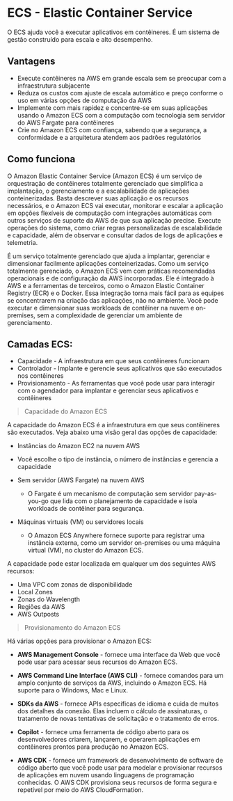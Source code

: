 # ECS - Elastic Container Service

O ECS ajuda você a executar aplicativos em contêineres. É um sistema de gestão construído para escala e alto desempenho.

## Vantagens

- Execute contêineres na AWS em grande escala sem se preocupar com a infraestrutura subjacente
- Reduza os custos com ajuste de escala automático e preço conforme o uso em várias opções de computação da AWS
- Implemente com mais rapidez e concentre-se em suas aplicações usando o Amazon ECS com a computação com tecnologia sem servidor do AWS Fargate para contêineres
- Crie no Amazon ECS com confiança, sabendo que a segurança, a conformidade e a arquitetura atendem aos padrões regulatórios

## Como funciona

O Amazon Elastic Container Service (Amazon ECS) é um serviço de orquestração de contêineres totalmente gerenciado que simplifica a implantação, o gerenciamento e a escalabilidade de aplicações conteinerizadas. Basta descrever suas aplicação e os recursos necessários, e o Amazon ECS vai executar, monitorar e escalar a aplicação em opções flexíveis de computação com integrações automáticas com outros serviços de suporte da AWS de que sua aplicação precise. Execute operações do sistema, como criar regras personalizadas de escalabilidade e capacidade, além de observar e consultar dados de logs de aplicações e telemetria.

É um serviço totalmente gerenciado que ajuda a implantar, gerenciar e dimensionar facilmente aplicações conteinerizadas. Como um serviço totalmente gerenciado, o Amazon ECS vem com práticas recomendadas operacionais e de configuração da AWS incorporadas. Ele é integrado à AWS e a ferramentas de terceiros, como o Amazon Elastic Container Registry (ECR) e o Docker. Essa integração torna mais fácil para as equipes se concentrarem na criação das aplicações, não no ambiente. Você pode executar e dimensionar suas workloads de contêiner na nuvem e on-premises, sem a complexidade de gerenciar um ambiente de gerenciamento.

## Camadas ECS:

- Capacidade - A infraestrutura em que seus contêineres funcionam
- Controlador - Implante e gerencie seus aplicativos que são executados nos contêineres
- Provisionamento - As ferramentas que você pode usar para interagir com o agendador para implantar e gerenciar seus aplicativos e contêineres

> Capacidade do Amazon ECS

A capacidade do Amazon ECS é a infraestrutura em que seus contêineres são executados. Veja abaixo uma visão geral das opções de capacidade:

- Instâncias do Amazon EC2 na nuvem AWS
- Você escolhe o tipo de instância, o número de instâncias e gerencia a capacidade
- Sem servidor (AWS Fargate) na nuvem AWS        
  - O Fargate é um mecanismo de computação sem servidor pay-as-you-go que lida com o planejamento de capacidade e isola workloads de contêiner para segurança.

- Máquinas virtuais (VM) ou servidores locais
  - O Amazon ECS Anywhere fornece suporte para registrar uma instância externa, como um servidor on-premises ou uma máquina virtual (VM), no cluster do Amazon ECS.

A capacidade pode estar localizada em qualquer um dos seguintes AWS recursos:

- Uma VPC com zonas de disponibilidade
- Local Zones
- Zonas do Wavelength
- Regiões da AWS
- AWS Outposts

> Provisionamento do Amazon ECS

Há várias opções para provisionar o Amazon ECS:

- **AWS Management Console** - fornece uma interface da Web que você pode usar para acessar seus recursos do Amazon ECS.

- **AWS Command Line Interface (AWS CLI)** - fornece comandos para um amplo conjunto de serviços da AWS, incluindo o Amazon ECS. Há suporte para o Windows, Mac e Linux.

- **SDKs da AWS** - fornece APIs específicas de idioma e cuida de muitos dos detalhes da conexão. Elas incluem o cálculo de assinaturas, o tratamento de novas tentativas de solicitação e o tratamento de erros.

- **Copilot** - fornece uma ferramenta de código aberto para os desenvolvedores criarem, lançarem, e operarem aplicações em contêineres prontos para produção no Amazon ECS.

- **AWS CDK** - fornece um framework de desenvolvimento de software de código aberto que você pode usar para modelar e provisionar recursos de aplicações em nuvem usando linguagens de programação conhecidas. O AWS CDK provisiona seus recursos de forma segura e repetível por meio do AWS CloudFormation.
